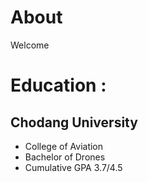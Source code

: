# About
Welcome

# Education : 
## Chodang University
- College of Aviation
- Bachelor of Drones
- Cumulative GPA 3.7/4.5
